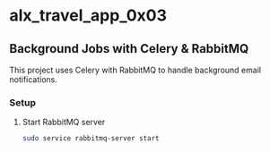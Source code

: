 # alx_travel_app_0x03

## Background Jobs with Celery & RabbitMQ
This project uses Celery with RabbitMQ to handle background email notifications.

### Setup
1. Start RabbitMQ server
   ```bash
   sudo service rabbitmq-server start
